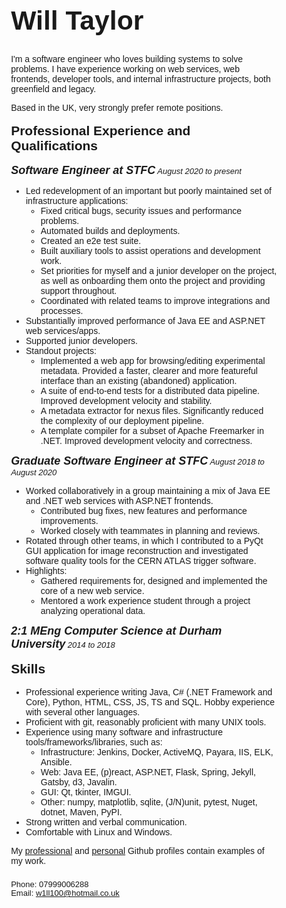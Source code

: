 <div class="top">

# Will Taylor

I'm a software engineer who loves building systems to solve problems. I have experience working on web services, web frontends, developer tools, and internal infrastructure projects, both greenfield and legacy.

Based in the UK, very strongly prefer remote positions.
</div>

<div>

## Professional Experience and Qualifications

_**Software Engineer at STFC** August 2020 to present_
  - Led redevelopment of an important but poorly maintained set of infrastructure applications:
    - Fixed critical bugs, security issues and performance problems.
    - Automated builds and deployments.
    - Created an e2e test suite.
    - Built auxiliary tools to assist operations and development work.
    - Set priorities for myself and a junior developer on the project, as well as onboarding them onto the project and providing support throughout.
    - Coordinated with related teams to improve integrations and processes.
  - Substantially improved performance of Java EE and ASP.NET web services/apps.
  - Supported junior developers.
  - Standout projects:
    - Implemented a web app for browsing/editing experimental metadata. Provided a faster, clearer and more featureful interface than an existing (abandoned) application.
    - A suite of end-to-end tests for a distributed data pipeline. Improved development velocity and stability.
    - A metadata extractor for nexus files. Significantly reduced the complexity of our deployment pipeline.
    - A template compiler for a subset of Apache Freemarker in .NET. Improved development velocity and correctness.

_**Graduate Software Engineer at STFC** August 2018 to August 2020_
 - Worked collaboratively in a group maintaining a mix of Java EE and .NET web services with ASP.NET frontends.
   - Contributed bug fixes, new features and performance improvements.
   - Worked closely with teammates in planning and reviews.
 - Rotated through other teams, in which I contributed to a PyQt GUI application for image reconstruction and investigated software quality tools for the CERN ATLAS trigger software.
 - Highlights:
   - Gathered requirements for, designed and implemented the core of a new web service.
   - Mentored a work experience student through a project analyzing operational data.

_**2:1 MEng Computer Science at Durham University** 2014 to 2018_
</div>

<div>

## Skills

 - Professional experience writing Java, C# (.NET Framework and Core), Python, HTML, CSS, JS, TS and SQL. Hobby experience with several other languages.
 - Proficient with git, reasonably proficient with many UNIX tools.
 - Experience using many software and infrastructure tools/frameworks/libraries, such as:
   - Infrastructure: Jenkins, Docker, ActiveMQ, Payara, IIS, ELK, Ansible.
   - Web: Java EE, (p)react, ASP.NET, Flask, Spring, Jekyll, Gatsby, d3, Javalin.
   - GUI: Qt, tkinter, IMGUI.
   - Other: numpy, matplotlib, sqlite, (J/N)unit, pytest, Nuget, dotnet, Maven, PyPI.
 - Strong written and verbal communication.
 - Comfortable with Linux and Windows.

My [professional](https://github.com/WHTaylor) and [personal](https://github.com/WonkySpecs) Github profiles contain examples of my work.

</div>

<div id="contactDetails">

Phone: 07999006288

Email: w1ll100@hotmail.co.uk

</div>

<style>
    * {
        font-family: sans-serif;
    }

    h1 {
        font-size: 32pt;
        margin-top: 0.6em;
    }

    h2, h3, h4 {
        margin-top: 0em;
    }

    div {
        padding: 0.2em 0.8em 0em 0.8em;
        margin: 0.4em 2em;
    }

    div.top {
        margin-top: 2em;
    }

    em {
        font-size: small;
    }

    em strong {
        font-size: large;
    }

    #contactDetails {
        padding-top: 0.1em;
    }

    #contactDetails p {
        font-size: small;
        line-height: 0.1em;
    }
</style>
